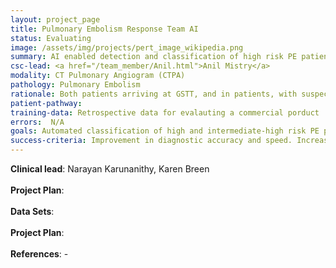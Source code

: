 ```yaml
---
layout: project_page
title: Pulmonary Embolism Response Team AI  
status: Evaluating
image: /assets/img/projects/pert_image_wikipedia.png
summary: AI enabled detection and classification of high risk PE patients
csc-lead: <a href="/team_member/Anil.html">Anil Mistry</a>
modality: CT Pulmonary Angiogram (CTPA)
pathology: Pulmonary Embolism
rationale: Both patients arriving at GSTT, and in patients, with suspected High risk PE will alert the Pulmonary Embolism Response Team to allow multi-disciplinary decisions made for management, triage and treatment. Reduction in time to alert PERT of high-risk PE can result in reduced length of stay, morbidity and the improved outcomes from MDT decisions.    
patient-pathway: 
training-data: Retrospective data for evalauting a commercial porduct 
errors:  N/A
goals: Automated classification of high and intermediate-high risk PE patients by accurately calculating Right Heart Strain (RV/LV ratios) from CTPAs. 
success-criteria: Improvement in diagnostic accuracy and speed. Increased identification of intermediate risk patients alerting the PERT.
---
```


<b>Clinical lead</b>: Narayan Karunanithy, Karen Breen
<br>
<br>
<b>Project Plan</b>: 
<br>
<br>
<b>Data Sets</b>:
<br>
<br>
<b>Project Plan</b>:
<br>
<br>
<b>References</b>: -  <br>